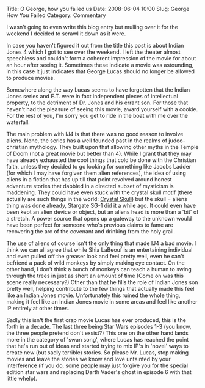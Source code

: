Title: O George, how you failed us
Date: 2008-06-04 10:00
Slug: George How You Failed
Category: Commentary

I wasn't going to even write this blog entry but mulling over it for the weekend I decided to scrawl it down as it were.

In case you haven't figured it out from the title this post is about Indian Jones 4 which I got to see over the weekend. I left the theater almost speechless and couldn't form a coherent impression of the movie for about an hour after seeing it. Sometimes these indicate a movie was astounding, in this case it just indicates that George Lucas should no longer be allowed to produce movies.

Somewhere along the way Lucas seems to have forgotten that the Indian Jones series and E.T. were in fact independent pieces of intellectual property, to the detriment of Dr. Jones and his errant son. For those that haven't had the pleasure of seeing this movie, award yourself with a cookie. For the rest of you, I'm sorry you get to ride in the boat with me over the waterfall.

The main problem with IJ4 is that there was no good reason to involve aliens. None, the series has a well founded past in the realms of judeo-christian mythology. They built upon that allowing other myths in the Temple of Doom (not a great movie but better than 4). While I grant that they may have already exhausted the cool things that cold be done with the Christian faith, unless they decided to go looking for something like Jacobs Ladder (for which I may have forgiven them alien references), the idea of using aliens in a fiction that has up till that point revolved around honest adventure stories that dabbled in a directed subset of mysticism is maddening. They could have even stuck with the crystal skull motif (there actually are such things in the world: [Crystal Skull](http://en.wikipedia.org/wiki/Crystal_skull)) but the skull = aliens thing was done already, Stargate SG-1 did it a while ago. It could even have been kept an alien device or object, but an aliens head is more than a 'bit' of a stretch. A power source that opens up a gateway to the unknown would have been perfect for someone who's previous claims to fame are recovering the arc of the covenant and drinking from the holy grail.

The use of aliens of course isn't the only thing that made IJ4 a bad movie. I think we can all agree that while Shia LaBeouf is an entertaining individual and even pulled off the greaser look and feel pretty well, even he can't befriend a pack of wild monkeys by simply making eye contact. On the other hand, I don't think a bunch of monkeys can teach a human to swing through the trees in just as short an amount of time (Come on was this scene really necessary?) Other than that he fills the role of Indian Jones son pretty well, helping contribute to the few things that actually made this feel like an Indian Jones movie. Unfortunately this ruined the whole thing, making it feel like an Indian Jones movie in some areas and feel like another IP entirely at other times.

Sadly this isn't the first crap movie Lucas has ever produced, this is the forth in a decade. The last three being Star Wars episodes 1-3 (you know, the three people pretend don't exsist?) This one on the other hand lands more in the category of 'swan song', where Lucas has reached the point that he's run out of ideas and started trying to mix IP's in 'novel' ways to create new (but sadly terrible) stories. So please Mr. Lucas, stop making movies and leave the stories we know and love untainted by your interference (if you do, some people may just forgive you for the special edition star wars and replacing Darth Vader's ghost in episode 6 with that little whelp).
